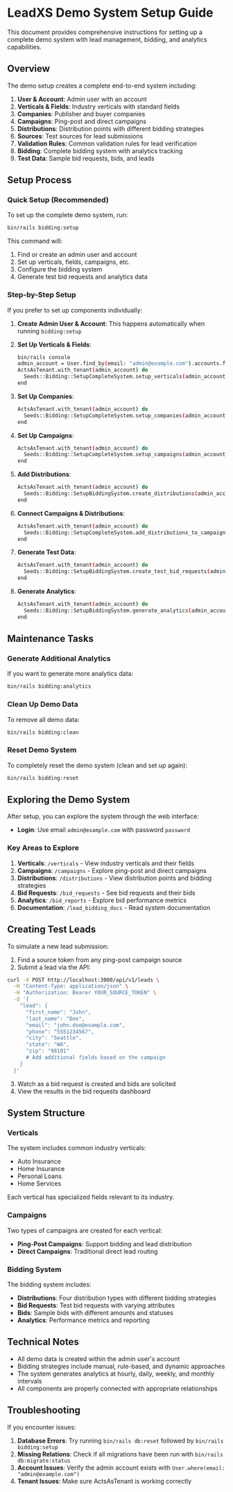 # LeadXS Demo System Setup Guide

This document provides comprehensive instructions for setting up a complete demo system with lead management, bidding, and analytics capabilities.

## Overview

The demo setup creates a complete end-to-end system including:

1. **User & Account**: Admin user with an account
2. **Verticals & Fields**: Industry verticals with standard fields
3. **Companies**: Publisher and buyer companies
4. **Campaigns**: Ping-post and direct campaigns
5. **Distributions**: Distribution points with different bidding strategies
6. **Sources**: Test sources for lead submissions
7. **Validation Rules**: Common validation rules for lead verification
8. **Bidding**: Complete bidding system with analytics tracking
9. **Test Data**: Sample bid requests, bids, and leads

## Setup Process

### Quick Setup (Recommended)

To set up the complete demo system, run:

```bash
bin/rails bidding:setup
```

This command will:
1. Find or create an admin user and account
2. Set up verticals, fields, campaigns, etc.
3. Configure the bidding system
4. Generate test bid requests and analytics data

### Step-by-Step Setup

If you prefer to set up components individually:

1. **Create Admin User & Account**:
   This happens automatically when running `bidding:setup`

2. **Set Up Verticals & Fields**:
   ```bash
   bin/rails console
   admin_account = User.find_by(email: "admin@example.com").accounts.first
   ActsAsTenant.with_tenant(admin_account) do
     Seeds::Bidding::SetupCompleteSystem.setup_verticals(admin_account)
   end
   ```

3. **Set Up Companies**:
   ```bash
   ActsAsTenant.with_tenant(admin_account) do
     Seeds::Bidding::SetupCompleteSystem.setup_companies(admin_account)
   end
   ```

4. **Set Up Campaigns**:
   ```bash
   ActsAsTenant.with_tenant(admin_account) do
     Seeds::Bidding::SetupCompleteSystem.setup_campaigns(admin_account)
   end
   ```

5. **Add Distributions**:
   ```bash
   ActsAsTenant.with_tenant(admin_account) do
     Seeds::Bidding::SetupBiddingSystem.create_distributions(admin_account)
   end
   ```

6. **Connect Campaigns & Distributions**:
   ```bash
   ActsAsTenant.with_tenant(admin_account) do
     Seeds::Bidding::SetupCompleteSystem.add_distributions_to_campaigns(admin_account)
   end
   ```

7. **Generate Test Data**:
   ```bash
   ActsAsTenant.with_tenant(admin_account) do
     Seeds::Bidding::SetupBiddingSystem.create_test_bid_requests(admin_account)
   end
   ```

8. **Generate Analytics**:
   ```bash
   ActsAsTenant.with_tenant(admin_account) do
     Seeds::Bidding::SetupBiddingSystem.generate_analytics(admin_account)
   end
   ```

## Maintenance Tasks

### Generate Additional Analytics

If you want to generate more analytics data:

```bash
bin/rails bidding:analytics
```

### Clean Up Demo Data

To remove all demo data:

```bash
bin/rails bidding:clean
```

### Reset Demo System

To completely reset the demo system (clean and set up again):

```bash
bin/rails bidding:reset
```

## Exploring the Demo System

After setup, you can explore the system through the web interface:

- **Login**: Use email `admin@example.com` with password `password`

### Key Areas to Explore

1. **Verticals**: `/verticals` - View industry verticals and their fields
2. **Campaigns**: `/campaigns` - Explore ping-post and direct campaigns
3. **Distributions**: `/distributions` - View distribution points and bidding strategies
4. **Bid Requests**: `/bid_requests` - See bid requests and their bids
5. **Analytics**: `/bid_reports` - Explore bid performance metrics
6. **Documentation**: `/lead_bidding_docs` - Read system documentation

## Creating Test Leads

To simulate a new lead submission:

1. Find a source token from any ping-post campaign source
2. Submit a lead via the API:

```bash
curl -X POST http://localhost:3000/api/v1/leads \
  -H "Content-Type: application/json" \
  -H "Authorization: Bearer YOUR_SOURCE_TOKEN" \
  -d '{
    "lead": {
      "first_name": "John",
      "last_name": "Doe",
      "email": "john.doe@example.com",
      "phone": "5551234567",
      "city": "Seattle",
      "state": "WA",
      "zip": "98101"
      # Add additional fields based on the campaign
    }
  }'
```

3. Watch as a bid request is created and bids are solicited
4. View the results in the bid requests dashboard

## System Structure

### Verticals

The system includes common industry verticals:
- Auto Insurance
- Home Insurance
- Personal Loans
- Home Services

Each vertical has specialized fields relevant to its industry.

### Campaigns

Two types of campaigns are created for each vertical:
- **Ping-Post Campaigns**: Support bidding and lead distribution
- **Direct Campaigns**: Traditional direct lead routing

### Bidding System

The bidding system includes:
- **Distributions**: Four distribution types with different bidding strategies
- **Bid Requests**: Test bid requests with varying attributes
- **Bids**: Sample bids with different amounts and statuses
- **Analytics**: Performance metrics and reporting

## Technical Notes

- All demo data is created within the admin user's account
- Bidding strategies include manual, rule-based, and dynamic approaches
- The system generates analytics at hourly, daily, weekly, and monthly intervals
- All components are properly connected with appropriate relationships

## Troubleshooting

If you encounter issues:

1. **Database Errors**: Try running `bin/rails db:reset` followed by `bin/rails bidding:setup`
2. **Missing Relations**: Check if all migrations have been run with `bin/rails db:migrate:status`
3. **Account Issues**: Verify the admin account exists with `User.where(email: "admin@example.com")`
4. **Tenant Issues**: Make sure ActsAsTenant is working correctly